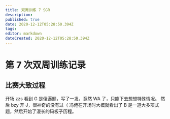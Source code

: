 ```yaml
---
title: 双周训练 7 SGR
description: 
published: true
date: 2020-12-12T05:28:50.394Z
tags: 
editor: markdown
dateCreated: 2020-12-12T05:28:50.394Z
---
```


# 第 7 次双周训练记录

## 比赛大致过程
开场 zzs 看到 G 是傻逼题，写了一发，竟然 WA 了，只能下去想想特殊情况。
然后 bzy 开 J，很神奇的没有过（
冯佬在开场时大概就看出了 B 是一道大多项式题，然后开始了漫长的码板子历程。
